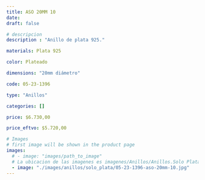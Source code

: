 ```yaml
---
title: ASO 20MM 10
date: 
draft: false

# descripcion
description : "Anillo de plata 925."

materials: Plata 925

color: Plateado

dimensions: "20mm diámetro"

code: 05-23-1396

type: "Anillos"

categories: []

price: $6.730,00

price_eftvo: $5.720,00

# Images
# first image will be shown in the product page
images:
  # - image: "images/path_to_image"
  # La ubicacion de las imagenes es imagenes/Anillos/Anillos.Solo Plata/05-23-1396-aso-20mm-10
  - image: "./images/anillos/solo_plata/05-23-1396-aso-20mm-10.jpg"
---
```

